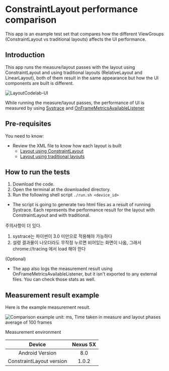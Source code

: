 ConstraintLayout performance comparison
=======================================

This app is an example test set that compares how the different ViewGroups
(ConstraintLayout vs traditional layouts) affects the UI performance.

Introduction
------------

This app runs the measure/layout passes with the layout using
ConstraintLayout and using traditional layouts (RelativeLayout and LinearLayout),
both of them result in the same appearance but how the UI components are built is 
different.

![LayoutCodelab-UI](/ConstraintLayoutPerformance/art/layout-codelab.png)

While running the measure/layout passes, the performance of UI is measured 
by using [Systrace](https://developer.android.com/studio/profile/systrace-commandline.html) and 
[OnFrameMetricsAvailableListener](https://developer.android.com/reference/android/view/Window.OnFrameMetricsAvailableListener.html)

Pre-requisites
--------------

You need to know:
- Review the XML file to know how each layout is built
  - [Layout using ConstraintLayout](/app/src/main/res/layout/activity_constraintlayout.xml)
  - [Layout using traditional layouts](/app/src/main/res/layout/activity_traditional.xml)

How to run the tests
---------------

1. Download the code.
2. Open the terminal at the downloaded directory.
3. Run the following shell script `./run.sh <device_id>`
  - The script is going to generate two html files as a result of running Systrace.
    Each represents the performance result for the layout with ConstraintLayout and with
    traditional.

주의사항이 더 있다. 
1. systrace는 파이썬이 3.0 미만으로 적용해야 가능하다 
2. 설령 결과물이 나오더라도 무작정 누르면 비어있는 화면이 나옴, 그래서 chrome://tracing 에서 load 해야 한다

(Optional)
- The app also logs the measurement result using OnFrameMetricsAvailableListener, but it isn't
  exported to any external files. You can check those stats as well.

Measurement result example
---------------
Here is the example measurement result.

![Comparison example](/ConstraintLayoutPerformance/art/constraint-performance-comparison-example.png)
unit: ms, Time taken in measure and layout phases average of 100 frames

Measurement environment

| Device | Nexus 5X |
| :--------: | :----------: |
| Android Version | 8.0 |
| ConstraintLayout version | 1.0.2 |
